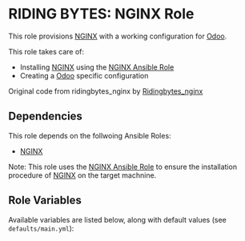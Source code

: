 
# RIDING BYTES: NGINX Role

This role provisions [NGINX][9] with a working configuration for [Odoo][2].

This role takes care of:

- Installing [NGINX][9] using the [NGINX Ansible Role][6]
- Creating a [Odoo][2] specific configuration

Original code from ridingbytes_nginx by [Ridingbytes_nginx][1]

## Dependencies

This role depends on the follwoing Ansible Roles:

- [NGINX](https://galaxy.ansible.com/geerlingguy/nginx)

Note: This role uses the [NGINX Ansible Role][6] to ensure the installation
      procedure of [NGINX][9] on the target machnine.

## Role Variables

Available variables are listed below, along with default values (see
`defaults/main.yml`):





[1]:  http://ridingbytes.com "RIDING BYTES"
[2]:  https://odoo.com "Odoo ERP"
[3]:  https://www.vagrantup.com/docs/getting-started/ "Vagrant"
[4]:  https://www.ansible.com "Ansible"
[5]:  https://docs.ansible.com/ansible/playbooks.html "Ansible Playbook"
[6]:  https://docs.ansible.com/ansible/playbooks_roles.html "Ansible Roles"
[7]:  https://galaxy.ansible.com "Ansible Galaxy"
[8]:  https://docs.ansible.com/ansible/intro_inventory.html "Ansible Inventory"
[9]:  http://www.nginx.org "NGINX"
[10]: https://galaxy.ansible.com/geerlingguy/nginx "NGINX Ansible Role"
